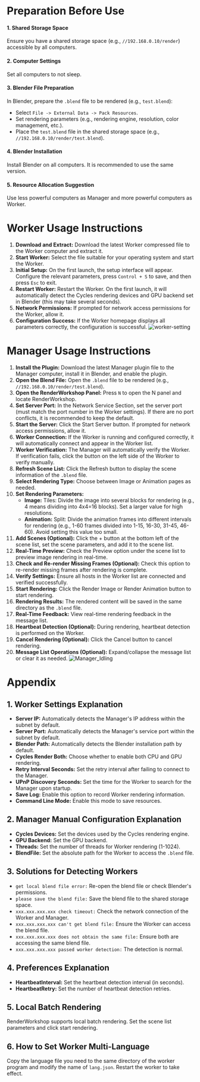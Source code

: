 # Preparation Before Use

#### 1. Shared Storage Space

Ensure you have a shared storage space (e.g., `//192.168.0.10/render`) accessible by all computers.

#### 2. Computer Settings

Set all computers to not sleep.

#### 3. Blender File Preparation

In Blender, prepare the `.blend` file to be rendered (e.g., `test.blend`):

- Select `File -> External Data -> Pack Resources`.
- Set rendering parameters (e.g., rendering engine, resolution, color management, etc.).
- Place the `test.blend` file in the shared storage space (e.g., `//192.168.0.10/render/test.blend`).

#### 4. Blender Installation

Install Blender on all computers. It is recommended to use the same version.

#### 5. Resource Allocation Suggestion

Use less powerful computers as Manager and more powerful computers as Worker.

# Worker Usage Instructions

1. **Download and Extract:** Download the latest Worker compressed file to the Worker computer and extract it.
2. **Start Worker:** Select the file suitable for your operating system and start the Worker.
3. **Initial Setup:** On the first launch, the setup interface will appear. Configure the relevant parameters, press `Control + S` to save, and then press `Esc` to exit.
4. **Restart Worker:** Restart the Worker. On the first launch, it will automatically detect the Cycles rendering devices and GPU backend set in Blender (this may take several seconds).
5. **Network Permissions:** If prompted for network access permissions for the Worker, allow it.
6. **Configuration Success:** If the Worker homepage displays all parameters correctly, the configuration is successful.
![worker-setting](/img/worker_setting.png)

# Manager Usage Instructions

1. **Install the Plugin:** Download the latest Manager plugin file to the Manager computer, install it in Blender, and enable the plugin.
2. **Open the Blend File:** Open the `.blend` file to be rendered (e.g., `//192.168.0.10/render/test.blend`).
3. **Open the RenderWorkshop Panel:** Press `N` to open the N panel and locate RenderWorkshop.
4. **Set Server Port:** In the Network Service Section, set the server port (must match the port number in the Worker settings). If there are no port conflicts, it is recommended to keep the default.
5. **Start the Server:** Click the Start Server button. If prompted for network access permissions, allow it.
6. **Worker Connection:** If the Worker is running and configured correctly, it will automatically connect and appear in the Worker list.
7. **Worker Verification:** The Manager will automatically verify the Worker. If verification fails, click the button on the left side of the Worker to verify manually.
8. **Refresh Scene List:** Click the Refresh button to display the scene information of the `.blend` file.
9. **Select Rendering Type:** Choose between Image or Animation pages as needed.
10. **Set Rendering Parameters:**
    - **Image:** Tiles: Divide the image into several blocks for rendering (e.g., 4 means dividing into 4x4=16 blocks). Set a larger value for high resolutions.
    - **Animation:** Split: Divide the animation frames into different intervals for rendering (e.g., 1-60 frames divided into 1-15, 16-30, 31-45, 46-60). Avoid setting this value too small.
11. **Add Scenes (Optional):** Click the + button at the bottom left of the scene list, set the scene parameters, and add it to the scene list.
12. **Real-Time Preview:** Check the Preview option under the scene list to preview image rendering in real-time.
13. **Check and Re-render Missing Frames (Optional):** Check this option to re-render missing frames after rendering is complete.
14. **Verify Settings:** Ensure all hosts in the Worker list are connected and verified successfully.
15. **Start Rendering:** Click the Render Image or Render Animation button to start rendering.
16. **Rendering Results:** The rendered content will be saved in the same directory as the `.blend` file.
17. **Real-Time Feedback:** View real-time rendering feedback in the message list.
18. **Heartbeat Detection (Optional):** During rendering, heartbeat detection is performed on the Worker.
19. **Cancel Rendering (Optional):** Click the Cancel button to cancel rendering.
20. **Message List Operations (Optional):** Expand/collapse the message list or clear it as needed.
![Manager_Idling](/img/manager-Idling.png)

# Appendix

## 1. Worker Settings Explanation

- **Server IP:** Automatically detects the Manager's IP address within the subnet by default.
- **Server Port:** Automatically detects the Manager's service port within the subnet by default.
- **Blender Path:** Automatically detects the Blender installation path by default.
- **Cycles Render Both:** Choose whether to enable both CPU and GPU rendering.
- **Retry Interval Seconds:** Set the retry interval after failing to connect to the Manager.
- **UPnP Discovery Seconds:** Set the time for the Worker to search for the Manager upon startup.
- **Save Log:** Enable this option to record Worker rendering information.
- **Command Line Mode:** Enable this mode to save resources.

## 2. Manager Manual Configuration Explanation

- **Cycles Devices:** Set the devices used by the Cycles rendering engine.
- **GPU Backend:** Set the GPU backend.
- **Threads:** Set the number of threads for Worker rendering (1-1024).
- **BlendFile:** Set the absolute path for the Worker to access the `.blend` file.

## 3. Solutions for Detecting Workers

- `get local blend file error:` Re-open the blend file or check Blender's permissions.
- `please save the blend file:` Save the blend file to the shared storage space.
- `xxx.xxx.xxx.xxx check timeout:` Check the network connection of the Worker and Manager.
- `xxx.xxx.xxx.xxx can't get blend file:` Ensure the Worker can access the blend file.
- `xxx.xxx.xxx.xxx does not obtain the same file:` Ensure both are accessing the same blend file.
- `xxx.xxx.xxx.xxx passed worker detection:` The detection is normal.

## 4. Preferences Explanation

- **HeartbeatInterval:** Set the heartbeat detection interval (in seconds).
- **HeartbeatRetry:** Set the number of heartbeat detection retries.

## 5. Local Batch Rendering

RenderWorkshop supports local batch rendering. Set the scene list parameters and click start rendering.

## 6. How to Set Worker Multi-Language

Copy the language file you need to the same directory of the worker program and modify the name of `lang.json`. Restart the worker to take effect.
